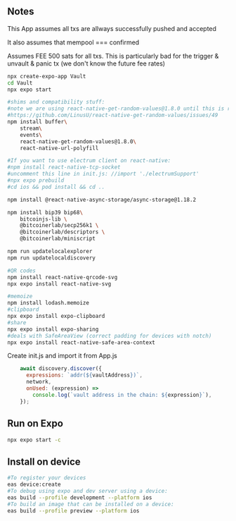 ## Notes

This App assumes all txs are allways successfully pushed and accepted

It also assumes that mempool === confirmed

Assumes FEE 500 sats for all txs. This is particularly bad for the trigger & unvault & panic tx (we don't know the future fee rates)


```bash
npx create-expo-app Vault
cd Vault
npx expo start
```

```bash
#shims and compatibility stuff:
#note we are using react-native-get-random-values@1.8.0 until this is resolved:
#https://github.com/LinusU/react-native-get-random-values/issues/49
npm install buffer\
    stream\
    events\
    react-native-get-random-values@1.8.0\
    react-native-url-polyfill

#If you want to use electrum client on react-native:
#npm install react-native-tcp-socket
#uncomment this line in init.js: //import './electrumSupport'
#npx expo prebuild
#cd ios && pod install && cd ..
```


```bash
npm install @react-native-async-storage/async-storage@1.18.2
```

```bash
npm install bip39 bip68\
    bitcoinjs-lib \
    @bitcoinerlab/secp256k1 \
    @bitcoinerlab/descriptors \
    @bitcoinerlab/miniscript
```

```bash
npm run updatelocalexplorer
npm run updatelocaldiscovery
```

```bash
#QR codes
npm install react-native-qrcode-svg
npx expo install react-native-svg
```

```bash
#memoize
npm install lodash.memoize
#clipboard
npx expo install expo-clipboard
#share
npx expo install expo-sharing
#deals with SafeAreaView (correct padding for devices with notch)
npx expo install react-native-safe-area-context
```


Create init.js and import it from App.js


```javascript
    await discovery.discover({
      expressions: `addr(${vaultAddress})`,
      network,
      onUsed: (expression) =>
        console.log(`vault address in the chain: ${expression}`),
    });
```

## Run on Expo

```bash
npx expo start -c
```


## Install on device
```bash
#To register your devices
eas device:create
#To debug using expo and dev server using a device:
eas build --profile development --platform ios
#To build an image that can be installed on a device:
eas build --profile preview --platform ios
```
